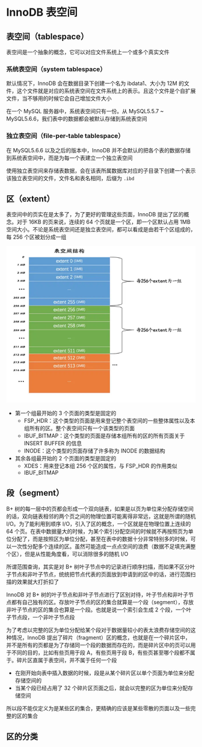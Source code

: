 # InnoDB 表空间

## 表空间（tablespace）

表空间是一个抽象的概念，它可以对应文件系统上一个或多个真实文件

### 系统表空间（system tablespace）

默认情况下，InnoDB 会在数据目录下创建一个名为 ibdata1、大小为 12M 的文件，这个文件就是对应的系统表空间在文件系统上的表示。且这个文件是个自扩展文件，当不够用的时候它会自己增加文件大小

在一个 MySQL 服务器中，系统表空间只有一份。从 MySQL5.5.7 ~ MySQL5.6.6，我们表中的数据都会被默认存储到系统表空间

### 独立表空间（file-per-table tablespace）

在 MySQL5.6.6 以及之后的版本中，InnoDB 并不会默认的把各个表的数据存储到系统表空间中，而是为每一个表建立一个独立表空间

使用独立表空间来存储表数据，会在该表所属数据库对应的子目录下创建一个表示该独立表空间的文件，文件名和表名相同，后缀为 `.ibd`

## 区（extent）

表空间中的页实在是太多了，为了更好的管理这些页面，InnoDB 提出了区的概念。对于 16KB 的页来说，连续的 64 个页就是一个区，即一个区默认占用 1MB 空间大小。不论是系统表空间还是独立表空间，都可以看成是由若干个区组成的，每 256 个区被划分成一组

![](./md.assets/extent.png)

- 第一个组最开始的 3 个页面的类型是固定的
  - FSP_HDR：这个类型的页面是用来登记整个表空间的一些整体属性以及本组所有的区。整个表空间只有一个该类型的页面
  - IBUF_BITMAP：这个类型的页面是存储本组所有的区的所有页面关于 INSERT BUFFER 的信息
  - INODE：这个类型的页面存储了许多称为 INODE 的数据结构
- 其余各组最开始的 2 个页面的类型是固定的
  - XDES：用来登记本组 256 个区的属性，与 FSP_HDR 的作用类似
  - IBUF_BITMAP

## 段（segment）

B+ 树的每一层中的页都会形成一个双向链表，如果是以页为单位来分配存储空间的话，双向链表相邻的两个页之间的物理位置可能离得非常远，这就是所谓的随机 I/O。为了能利用到顺序 I/O，引入了区的概念，一个区就是在物理位置上连续的 64 个页。在表中数据量大的时候，为某个索引分配空间的时候就不再按照页为单位分配了，而是按照区为单位分配，甚至在表中的数据十分非常特别多的时候，可以一次性分配多个连续的区。虽然可能造成一点点空间的浪费（数据不足填充满整个区），但是从性能角度看，可以消除很多的随机 I/O

所谓范围查询，其实是对 B+ 树叶子节点中的记录进行顺序扫描，而如果不区分叶子节点和非叶子节点，统统把节点代表的页面放到申请到的区中的话，进行范围扫描的效果就大打折扣了

InnoDB 对 B+ 树的叶子节点和非叶子节点进行了区别对待，叶子节点和非叶子节点都有自己独有的区。存放叶子节点的区的集合就算是一个段（segment），存放非叶子节点的区的集合也算是一个段。也就是说一个索引会生成 2 个段，一个叶子节点段，一个非叶子节点段

为了考虑以完整的区为单位分配给某个段对于数据量较小的表太浪费存储空间的这种情况，InnoDB 提出了碎片（fragment）区的概念，也就是在一个碎片区中，并不是所有的页都是为了存储同一个段的数据而存在的，而是碎片区中的页可以用于不同的目的，比如有些页用于段 A，有些页用于段 B，有些页甚至哪个段都不属于。碎片区直属于表空间，并不属于任何一个段

- 在刚开始向表中插入数据的时候，段是从某个碎片区以单个页面为单位来分配存储空间的
- 当某个段已经占用了 32 个碎片区页面之后，就会以完整的区为单位来分配存储空间

所以段不能仅定义为是某些区的集合，更精确的应该是某些零散的页面以及一些完整的区的集合

## 区的分类

